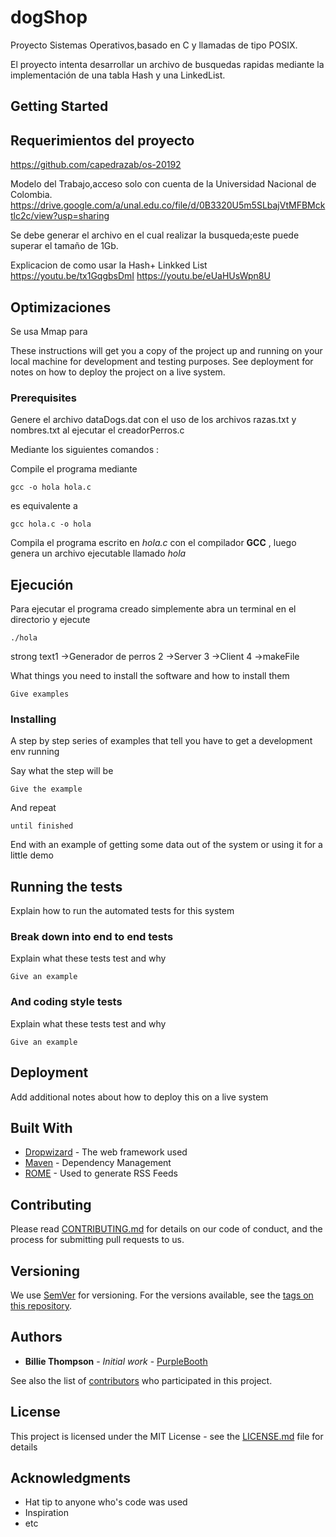 # dogShop
Proyecto Sistemas Operativos,basado en C  y llamadas de tipo POSIX.

El proyecto intenta desarrollar un archivo de busquedas rapidas mediante la implementación de una tabla Hash  y una LinkedList.

## Getting Started

## Requerimientos del proyecto
https://github.com/capedrazab/os-20192

Modelo del Trabajo,acceso solo con cuenta de la Universidad Nacional de Colombia.
https://drive.google.com/a/unal.edu.co/file/d/0B3320U5m5SLbajVtMFBMcktlc2c/view?usp=sharing


Se debe generar el archivo en el cual realizar la busqueda;este puede superar el tamaño de 1Gb.

Explicacion de como usar la Hash+ Linkked List
https://youtu.be/tx1GqgbsDmI
https://youtu.be/eUaHUsWpn8U

## Optimizaciones 
Se usa Mmap para 

These instructions will get you a copy of the project up and running on your local machine for development and testing purposes. See deployment for notes on how to deploy the project on a live system.

### Prerequisites
Genere el archivo dataDogs.dat con el uso de los archivos razas.txt y nombres.txt al ejecutar el creadorPerros.c

Mediante los siguientes comandos :

Compile el programa mediante 

    gcc -o hola hola.c

 
es equivalente a 

    gcc hola.c -o hola

Compila el programa escrito en *hola.c* con el compilador **GCC** , luego genera un archivo ejecutable llamado *hola*


## Ejecución
Para ejecutar el programa creado simplemente abra un terminal en el directorio y ejecute

    ./hola
strong text1 ->Generador de perros 
2 ->Server
3 ->Client
4 ->makeFile



What things you need to install the software and how to install them

```
Give examples
```

### Installing

A step by step series of examples that tell you have to get a development env running

Say what the step will be

```
Give the example
```

And repeat

```
until finished
```

End with an example of getting some data out of the system or using it for a little demo

## Running the tests

Explain how to run the automated tests for this system

### Break down into end to end tests

Explain what these tests test and why

```
Give an example
```

### And coding style tests

Explain what these tests test and why

```
Give an example
```

## Deployment

Add additional notes about how to deploy this on a live system

## Built With

* [Dropwizard](http://www.dropwizard.io/1.0.2/docs/) - The web framework used
* [Maven](https://maven.apache.org/) - Dependency Management
* [ROME](https://rometools.github.io/rome/) - Used to generate RSS Feeds

## Contributing

Please read [CONTRIBUTING.md](https://gist.github.com/PurpleBooth/b24679402957c63ec426) for details on our code of conduct, and the process for submitting pull requests to us.

## Versioning

We use [SemVer](http://semver.org/) for versioning. For the versions available, see the [tags on this repository](https://github.com/your/project/tags). 

## Authors

* **Billie Thompson** - *Initial work* - [PurpleBooth](https://github.com/PurpleBooth)

See also the list of [contributors](https://github.com/your/project/contributors) who participated in this project.

## License

This project is licensed under the MIT License - see the [LICENSE.md](LICENSE.md) file for details

## Acknowledgments

* Hat tip to anyone who's code was used
* Inspiration
* etc
<!--stackedit_data:
eyJoaXN0b3J5IjpbLTEzNjYyNjQ3NTEsLTE3MDMyNDcwNTEsLT
IwNDgzNjQ0ODRdfQ==
-->
